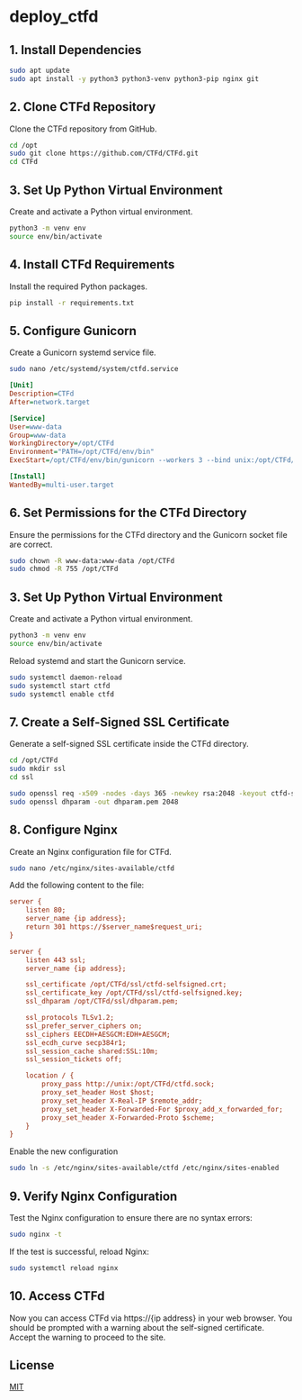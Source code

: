 # deploy_ctfd


## 1. Install Dependencies
```bash
sudo apt update
sudo apt install -y python3 python3-venv python3-pip nginx git
```

## 2. Clone CTFd Repository
Clone the CTFd repository from GitHub.
```bash
cd /opt
sudo git clone https://github.com/CTFd/CTFd.git
cd CTFd
```

## 3. Set Up Python Virtual Environment
Create and activate a Python virtual environment.

```bash
python3 -m venv env
source env/bin/activate
```

## 4. Install CTFd Requirements
Install the required Python packages.

```bash
pip install -r requirements.txt
```

## 5. Configure Gunicorn
Create a Gunicorn systemd service file.

```bash
sudo nano /etc/systemd/system/ctfd.service
```
```ini
[Unit]
Description=CTFd
After=network.target

[Service]
User=www-data
Group=www-data
WorkingDirectory=/opt/CTFd
Environment="PATH=/opt/CTFd/env/bin"
ExecStart=/opt/CTFd/env/bin/gunicorn --workers 3 --bind unix:/opt/CTFd/ctfd.sock "CTFd:create_app()"

[Install]
WantedBy=multi-user.target

```


## 6. Set Permissions for the CTFd Directory
Ensure the permissions for the CTFd directory and the Gunicorn socket file are correct.
```bash
sudo chown -R www-data:www-data /opt/CTFd
sudo chmod -R 755 /opt/CTFd
```

## 3. Set Up Python Virtual Environment
Create and activate a Python virtual environment.

```bash
python3 -m venv env
source env/bin/activate
```
Reload systemd and start the Gunicorn service.


```bash
sudo systemctl daemon-reload
sudo systemctl start ctfd
sudo systemctl enable ctfd
```

## 7. Create a Self-Signed SSL Certificate

Generate a self-signed SSL certificate inside the CTFd directory.
```bash
cd /opt/CTFd
sudo mkdir ssl
cd ssl

sudo openssl req -x509 -nodes -days 365 -newkey rsa:2048 -keyout ctfd-selfsigned.key -out ctfd-selfsigned.crt
sudo openssl dhparam -out dhparam.pem 2048
```

## 8. Configure Nginx
Create an Nginx configuration file for CTFd.

```sh
sudo nano /etc/nginx/sites-available/ctfd
```

Add the following content to the file:
```ini
server {
    listen 80;
    server_name {ip address};
    return 301 https://$server_name$request_uri;
}

server {
    listen 443 ssl;
    server_name {ip address};

    ssl_certificate /opt/CTFd/ssl/ctfd-selfsigned.crt;
    ssl_certificate_key /opt/CTFd/ssl/ctfd-selfsigned.key;
    ssl_dhparam /opt/CTFd/ssl/dhparam.pem;

    ssl_protocols TLSv1.2;
    ssl_prefer_server_ciphers on;
    ssl_ciphers EECDH+AESGCM:EDH+AESGCM;
    ssl_ecdh_curve secp384r1;
    ssl_session_cache shared:SSL:10m;
    ssl_session_tickets off;

    location / {
        proxy_pass http://unix:/opt/CTFd/ctfd.sock;
        proxy_set_header Host $host;
        proxy_set_header X-Real-IP $remote_addr;
        proxy_set_header X-Forwarded-For $proxy_add_x_forwarded_for;
        proxy_set_header X-Forwarded-Proto $scheme;
    }
}

```

Enable the new configuration
```bash 
sudo ln -s /etc/nginx/sites-available/ctfd /etc/nginx/sites-enabled
```

## 9. Verify Nginx Configuration
Test the Nginx configuration to ensure there are no syntax errors:

```bash 
sudo nginx -t
```

If the test is successful, reload Nginx:
```bash 
sudo systemctl reload nginx
```

## 10. Access CTFd
Now you can access CTFd via https://{ip address} in your web browser. You should be prompted with a warning about the self-signed certificate. Accept the warning to proceed to the site.

## License
[MIT](https://choosealicense.com/licenses/mit/)
